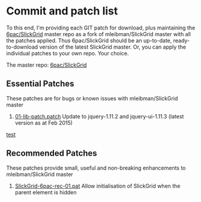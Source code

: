 # Commit and patch list

To this end, I'm providing each GIT patch for download, plus maintaining the [6pac/SlickGrid](https://github.com/6pac/SlickGrid) master repo 
as a fork of mleibman/SlickGrid master with all the patches applied. Thus 6pac/SlickGrid should be an up-to-date, ready-to-download version 
of the latest SlickGrid master. Or, you can apply the individual patches to your own repo. Your choice.

The master repo: [6pac/SlickGrid](https://github.com/6pac/SlickGrid)

Essential Patches
-----------------

These patches are for bugs or known issues with mleibman/SlickGrid master

1. [01-lib-patch.patch](01-lib-patch.patch) Update to jquery-1.11.2 and jquery-ui-1.11.3 (latest version as at Feb 2015)

<a href="01-lib-patch.patch" target="_blank">test</a>

Recommended Patches
-------------------

These patches provide small, useful and non-breaking enhancements to mleibman/SlickGrid master

1. [SlickGrid-6pac-rec-01.pat](SlickGrid-6pac-rec-01.pat) Allow initialisation of SlickGrid when the parent element is hidden


